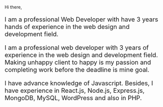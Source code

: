 Hi there,
<p style="font-size: 20px">I am a professional Web Developer with have 3 years hands of experience in the web design and development field. </p>

<p style="font-size: 20px">I am a professional web developer with 3 years of experience in the web design and development field. Making unhappy client to happy is my passion and completing work before the deadline is mine goal.</p>

<p style="font-size: 20px">I have advance knowledge of Javascript. Besides, I have experience in React.js, Node.js, Express.js, MongoDB, MySQL, WordPress and also in PHP.</p>

